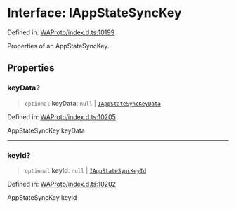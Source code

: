 # Interface: IAppStateSyncKey

Defined in: [WAProto/index.d.ts:10199](https://github.com/Riders004/Tv/blob/3d6aaf6f3efb499dc9d0ca82bb24083bb45a8478/WAProto/index.d.ts#L10199)

Properties of an AppStateSyncKey.

## Properties

### keyData?

> `optional` **keyData**: `null` \| [`IAppStateSyncKeyData`](IAppStateSyncKeyData.md)

Defined in: [WAProto/index.d.ts:10205](https://github.com/Riders004/Tv/blob/3d6aaf6f3efb499dc9d0ca82bb24083bb45a8478/WAProto/index.d.ts#L10205)

AppStateSyncKey keyData

***

### keyId?

> `optional` **keyId**: `null` \| [`IAppStateSyncKeyId`](IAppStateSyncKeyId.md)

Defined in: [WAProto/index.d.ts:10202](https://github.com/Riders004/Tv/blob/3d6aaf6f3efb499dc9d0ca82bb24083bb45a8478/WAProto/index.d.ts#L10202)

AppStateSyncKey keyId

